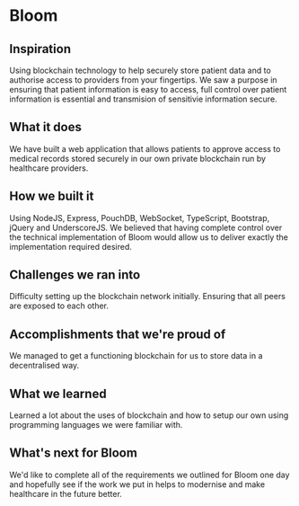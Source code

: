 # Bloom

## Inspiration

Using blockchain technology to help securely store patient data and to authorise access to providers from your fingertips. We saw a purpose in ensuring that patient information is easy to access, full control over patient information is essential and transmision of sensitivie information secure.

## What it does

We have built a web application that allows patients to approve access to medical records stored securely in our own private blockchain run by healthcare providers.

## How we built it

Using NodeJS, Express, PouchDB, WebSocket, TypeScript, Bootstrap, jQuery and UnderscoreJS. We believed that having complete control over the technical implementation of Bloom would allow us to deliver exactly the implementation required desired.

## Challenges we ran into

Difficulty setting up the blockchain network initially. Ensuring that all peers are exposed to each other.

## Accomplishments that we're proud of

We managed to get a functioning blockchain for us to store data in a decentralised way.

## What we learned

Learned a lot about the uses of blockchain and how to setup our own using programming languages we were familiar with.

## What's next for Bloom

We'd like to complete all of the requirements we outlined for Bloom one day and hopefully see if the work we put in helps to modernise and make healthcare in the future better.